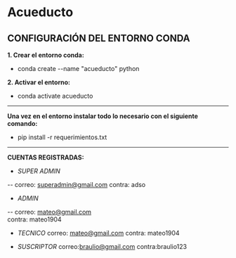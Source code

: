 # Acueducto

## CONFIGURACIÓN DEL ENTORNO CONDA

**1. Crear el entorno conda:**
- conda create --name "acueducto" python

**2. Activar el entorno:**
- conda activate acueducto 
---
**Una vez en el entorno instalar todo lo necesario con el siguiente comando:**
- pip install -r requerimientos.txt
---
**CUENTAS REGISTRADAS:**

- *SUPER ADMIN*

-- correo: superadmin@gmail.com
contra: adso

- *ADMIN*

-- correo: mateo@gmail.com	
contra: mateo1904

- *TECNICO*
correo: mateo@gmail.com	
contra: mateo1904

- *SUSCRIPTOR*
correo:braulio@gmail.com
contra:braulio123
